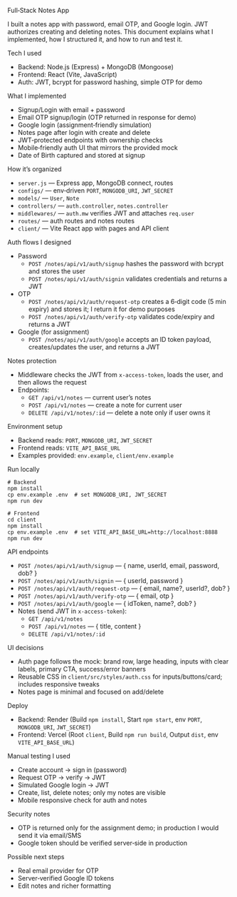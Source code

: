 Full‑Stack Notes App

I built a notes app with password, email OTP, and Google login. JWT authorizes creating and deleting notes. This document explains what I implemented, how I structured it, and how to run and test it.

Tech I used
- Backend: Node.js (Express) + MongoDB (Mongoose)
- Frontend: React (Vite, JavaScript)
- Auth: JWT, bcrypt for password hashing, simple OTP for demo

What I implemented
- Signup/Login with email + password
- Email OTP signup/login (OTP returned in response for demo)
- Google login (assignment‑friendly simulation)
- Notes page after login with create and delete
- JWT‑protected endpoints with ownership checks
- Mobile‑friendly auth UI that mirrors the provided mock
- Date of Birth captured and stored at signup

How it’s organized
- `server.js` — Express app, MongoDB connect, routes
- `configs/` — env‑driven `PORT`, `MONGODB_URI`, `JWT_SECRET`
- `models/` — `User`, `Note`
- `controllers/` — `auth.controller`, `notes.controller`
- `middlewares/` — `auth.mw` verifies JWT and attaches `req.user`
- `routes/` — auth routes and notes routes
- `client/` — Vite React app with pages and API client

Auth flows I designed
- Password
  - `POST /notes/api/v1/auth/signup` hashes the password with bcrypt and stores the user
  - `POST /notes/api/v1/auth/signin` validates credentials and returns a JWT
- OTP
  - `POST /notes/api/v1/auth/request-otp` creates a 6‑digit code (5 min expiry) and stores it; I return it for demo purposes
  - `POST /notes/api/v1/auth/verify-otp` validates code/expiry and returns a JWT
- Google (for assignment)
  - `POST /notes/api/v1/auth/google` accepts an ID token payload, creates/updates the user, and returns a JWT

Notes protection
- Middleware checks the JWT from `x-access-token`, loads the user, and then allows the request
- Endpoints:
  - `GET /api/v1/notes` — current user’s notes
  - `POST /api/v1/notes` — create a note for current user
  - `DELETE /api/v1/notes/:id` — delete a note only if user owns it

Environment setup
- Backend reads: `PORT`, `MONGODB_URI`, `JWT_SECRET`
- Frontend reads: `VITE_API_BASE_URL`
- Examples provided: `env.example`, `client/env.example`

Run locally
```
# Backend
npm install
cp env.example .env  # set MONGODB_URI, JWT_SECRET
npm run dev

# Frontend
cd client
npm install
cp env.example .env  # set VITE_API_BASE_URL=http://localhost:8888
npm run dev
```

API endpoints
- `POST /notes/api/v1/auth/signup` — { name, userId, email, password, dob? }
- `POST /notes/api/v1/auth/signin` — { userId, password }
- `POST /notes/api/v1/auth/request-otp` — { email, name?, userId?, dob? }
- `POST /notes/api/v1/auth/verify-otp` — { email, otp }
- `POST /notes/api/v1/auth/google` — { idToken, name?, dob? }
- Notes (send JWT in `x-access-token`):
  - `GET /api/v1/notes`
  - `POST /api/v1/notes` — { title, content }
  - `DELETE /api/v1/notes/:id`

UI decisions
- Auth page follows the mock: brand row, large heading, inputs with clear labels, primary CTA, success/error banners
- Reusable CSS in `client/src/styles/auth.css` for inputs/buttons/card; includes responsive tweaks
- Notes page is minimal and focused on add/delete

Deploy
- Backend: Render (Build `npm install`, Start `npm start`, env `PORT`, `MONGODB_URI`, `JWT_SECRET`)
- Frontend: Vercel (Root `client`, Build `npm run build`, Output `dist`, env `VITE_API_BASE_URL`)

Manual testing I used
- Create account → sign in (password)
- Request OTP → verify → JWT
- Simulated Google login → JWT
- Create, list, delete notes; only my notes are visible
- Mobile responsive check for auth and notes

Security notes
- OTP is returned only for the assignment demo; in production I would send it via email/SMS
- Google token should be verified server‑side in production

Possible next steps
- Real email provider for OTP
- Server‑verified Google ID tokens
- Edit notes and richer formatting
